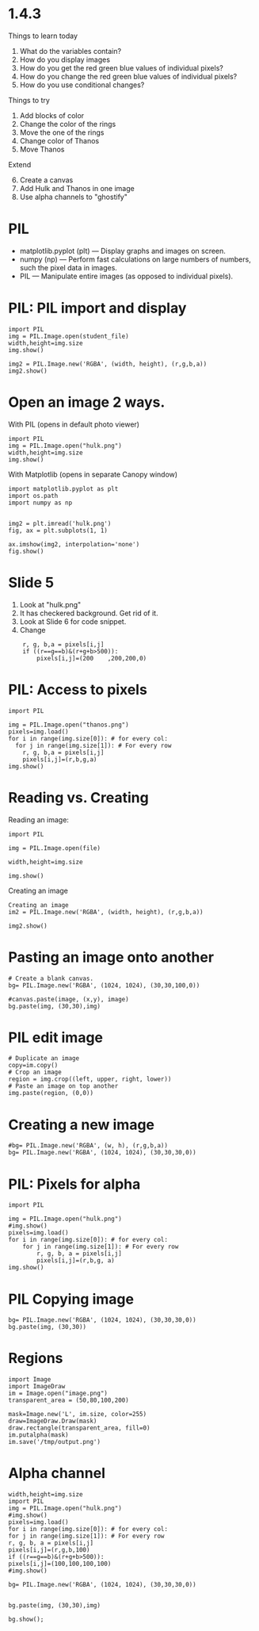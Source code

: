 # 1.4.3

Things to learn today

1. What do the variables contain?
2. How do you display images
3. How do you get the red green blue values of individual pixels?
4. How do you change the red green blue values of individual pixels?
5. How do you use conditional changes?

Things to try

1. Add blocks of color
2. Change the color of the rings
3. Move the one of the rings
4. Change color of Thanos
5. Move Thanos

Extend

6. Create a canvas
7. Add Hulk and Thanos in one image
8. Use alpha channels to "ghostify"

# PIL

* matplotlib.pyplot (plt) — Display graphs and images on screen.
* numpy (np) — Perform fast calculations on large numbers of numbers, such the pixel data in images.
* PIL — Manipulate entire images (as opposed to individual pixels).

# PIL: PIL import and display

```
import PIL
img = PIL.Image.open(student_file)
width,height=img.size
img.show()

img2 = PIL.Image.new('RGBA', (width, height), (r,g,b,a))
img2.show()
```

# Open an image 2 ways.

With PIL (opens in default photo viewer)

```
import PIL
img = PIL.Image.open("hulk.png")
width,height=img.size
img.show()
```

With Matplotlib (opens in separate Canopy window)

```
import matplotlib.pyplot as plt
import os.path
import numpy as np 


img2 = plt.imread('hulk.png')
fig, ax = plt.subplots(1, 1)

ax.imshow(img2, interpolation='none')
fig.show()
```

# Slide 5

1. Look at "hulk.png"
2. It has checkered background.  Get rid of it.
3. Look at Slide 6 for code snippet.
4. Change

```
    r, g, b,a = pixels[i,j]
    if ((r==g==b)&(r+g+b>500)):
        pixels[i,j]=(200	,200,200,0)
``` 

# PIL: Access to pixels

```
import PIL

img = PIL.Image.open("thanos.png")
pixels=img.load()
for i in range(img.size[0]): # for every col:
  for j in range(img.size[1]): # For every row
    r, g, b,a = pixels[i,j]
    pixels[i,j]=(r,b,g,a)
img.show()
```

# Reading vs. Creating

Reading an image:

``` 
import PIL

img = PIL.Image.open(file)

width,height=img.size

img.show()
```

Creating an image

```
Creating an image
im2 = PIL.Image.new('RGBA', (width, height), (r,g,b,a))

img2.show()
```

# Pasting an image onto another

```
# Create a blank canvas.  
bg= PIL.Image.new('RGBA', (1024, 1024), (30,30,100,0))

#canvas.paste(image, (x,y), image)
bg.paste(img, (30,30),img)
```

# PIL edit image

```
# Duplicate an image
copy=im.copy()
# Crop an image
region = img.crop((left, upper, right, lower))
# Paste an image on top another
img.paste(region, (0,0))
```

# Creating a new image

```
#bg= PIL.Image.new('RGBA', (w, h), (r,g,b,a))
bg= PIL.Image.new('RGBA', (1024, 1024), (30,30,30,0))
```

# PIL: Pixels for alpha

```
import PIL

img = PIL.Image.open("hulk.png")
#img.show()
pixels=img.load()
for i in range(img.size[0]): # for every col:
    for j in range(img.size[1]): # For every row
        r, g, b, a = pixels[i,j]
        pixels[i,j]=(r,b,g, a)
img.show()
```

# PIL Copying image

```
bg= PIL.Image.new('RGBA', (1024, 1024), (30,30,30,0))
bg.paste(img, (30,30))
```

# Regions

```
import Image
import ImageDraw
im = Image.open("image.png")
transparent_area = (50,80,100,200)

mask=Image.new('L', im.size, color=255)
draw=ImageDraw.Draw(mask) 
draw.rectangle(transparent_area, fill=0)
im.putalpha(mask)
im.save('/tmp/output.png')
```

# Alpha channel

```
width,height=img.size
import PIL
img = PIL.Image.open("hulk.png")
#img.show()
pixels=img.load()
for i in range(img.size[0]): # for every col:
for j in range(img.size[1]): # For every row
r, g, b, a = pixels[i,j]
pixels[i,j]=(r,g,b,100)
if ((r==g==b)&(r+g+b>500)):
pixels[i,j]=(100,100,100,100)
#img.show()

bg= PIL.Image.new('RGBA', (1024, 1024), (30,30,30,0))


bg.paste(img, (30,30),img)

bg.show();
```
